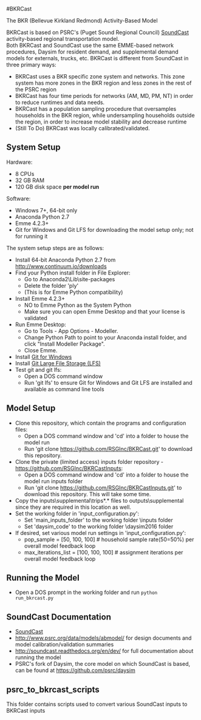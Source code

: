 #BKRCast

The BKR (Bellevue Kirkland Redmond) Activity-Based Model

BKRCast is based on PSRC's (Puget Sound Regional Council) [SoundCast](https://github.com/psrc/soundcast) activity-based regional transportation model.  
Both BKRCast and SoundCast use the same EMME-based network procedures, Daysim for resident demand, and supplemental
demand models for externals, trucks, etc.  BKRCast is different from SoundCast in three primary ways:
  
  - BKRCast uses a BKR specific zone system and networks.  This zone system has more zones in the BKR region and less zones in the rest of the PSRC region
  - BKRCast has four time periods for networks (AM, MD, PM, NT) in order to reduce runtimes and data needs.
  - BKRCast has a population sampling procedure that oversamples households in the BKR region, while undersampling households outside the region, in order to increase model stability and decrease runtime
  - (Still To Do) BKRCast was locally calibrated/validated.

## System Setup

Hardware:
  - 8 CPUs
  - 32 GB RAM
  - 120 GB disk space **per model run**

Software:
  - Windows 7+, 64-bit only
  - Anaconda Python 2.7
  - Emme 4.2.3+
  - Git for Windows and Git LFS for downloading the model setup only; not for running it

The system setup steps are as follows:

  - Install 64-bit Anaconda Python 2.7 from http://www.continuum.io/downloads
  - Find your Python install folder in File Explorer:
    - Go to Anaconda2\Lib\site-packages
    - Delete the folder 'ply'
    - (This is for Emme Python compatibility)
  - Install Emme 4.2.3+
    - NO to Emme Python as the System Python
    - Make sure you can open Emme Desktop and that your license is validated
  - Run Emme Desktop:
    - Go to Tools - App Options - Modeller.
    - Change Python Path to point to your Anaconda install folder, and click "Install Modeller Package".
    - Close Emme.
  - Install [Git for Windows](https://git-scm.com/download/win)
  - Install [Git Large File Storage (LFS)](https://git-lfs.github.com/) 
  - Test git and git lfs:
    - Open a DOS command window
    - Run 'git lfs' to ensure Git for Windows and Git LFS are installed and available as command line tools

## Model Setup

  - Clone this repository, which contain the programs and configuration files:
    - Open a DOS command window and 'cd' into a folder to house the model run
    - Run 'git clone https://github.com/RSGInc/BKRCast.git' to download this repository.
  - Clone the private (limited access) inputs folder repository - https://github.com/RSGInc/BKRCastInputs:
    - Open a DOS command window and 'cd' into a folder to house the model run inputs folder
    - Run 'git clone https://github.com/RSGInc/BKRCastInputs.git' to download this repository.  This will take some time.   
  - Copy the inputs\supplemental\trips\*.* files to outputs\supplemental since they are required in this location as well.
  - Set the working folder in 'input_configuration.py':
    - Set 'main_inputs_folder' to the working folder \inputs folder
    - Set 'daysim_code' to the working folder \daysim2016 folder
  - If desired, set various model run settings in 'input_configuration.py':
      - pop_sample = [50, 100, 100] # household sample rate(50=50%) per overall model feedback loop
      - max_iterations_list = [100, 100, 100] # assignment iterations per overall model feedback loop

## Running the Model

  - Open a DOS prompt in the working folder and run ```python run_bkrcast.py```
  
## SoundCast Documentation
  
  - [SoundCast](https://github.com/psrc/soundcast)
  - http://www.psrc.org/data/models/abmodel/ for design documents and model calibration/validation summaries
  - http://soundcast.readthedocs.org/en/dev/ for full documentation about running the model
  - PSRC's fork of Daysim, the core model on which SoundCast is based, can be found at https://github.com/psrc/daysim

## psrc_to_bkrcast_scripts

This folder contains scripts used to convert various SoundCast inputs to BKRCast inputs
